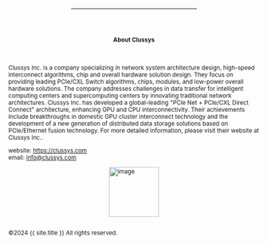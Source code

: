 

<div style="margin: 0; padding: 0;">
<br>
<br>
<br>
<small>
<hr style="width: 50%; margin-left: auto; margin-right: auto;">
<div style="display: flex; justify-content: center; align-items: center; height: 100px;">
    <h4>About Clussys</h4>
</div>
Clussys Inc. is a company specializing in network system architecture design, high-speed interconnect algorithms, chip and overall hardware solution design. They focus on providing leading PCIe/CXL Switch algorithms, chips, modules, and low-power overall hardware solutions. The company addresses challenges in data transfer for intelligent computing centers and supercomputing centers by innovating traditional network architectures. Clussys Inc. has developed a global-leading "PCIe Net + PCIe/CXL Direct Connect" architecture, enhancing GPU and CPU interconnectivity. Their achievements include breakthroughs in domestic GPU cluster interconnect technology and the development of a new generation of distributed data storage solutions based on PCIe/Ethernet fusion technology. For more detailed information, please visit their website at Clussys Inc..

website: <a href="https://clussys.com" > https://clussys.com </a>
<br>
email: <a href="info@clussys.com" > info@clussys.com </a>

<div style="display: flex; justify-content: center; align-items: center;">
    <img src="https://clussys.github.io/images/ClussysWechatLogo.png" alt="image" width="100" height="auto">
</div>

<div>
<br>
<p>&copy;2024 {{ site.title }} All rights reserved.</p>
</div>
</small>
</div>
